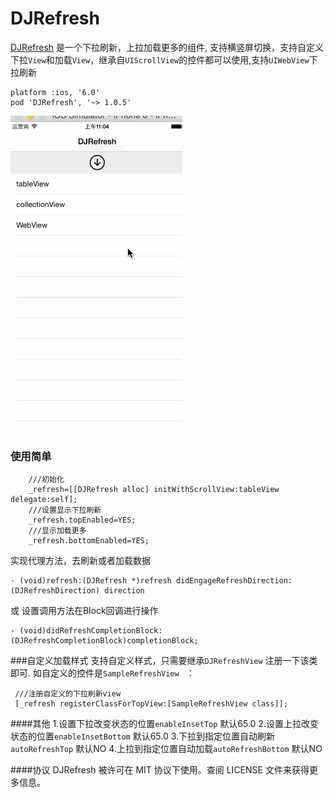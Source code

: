 DJRefresh
==============

[DJRefresh]('https://github.com/ydj/DJRefresh') 是一个下拉刷新，上拉加载更多的组件,
支持横竖屏切换，支持自定义下拉`View`和加载`View`，继承自`UIScrollView`的控件都可以使用,支持`UIWebView`下拉刷新

```
platform :ios, '6.0'
pod 'DJRefresh', '~> 1.0.5'
```

![](/example.gif)


### 使用简单
```
	///初始化
    _refresh=[[DJRefresh alloc] initWithScrollView:tableView delegate:self];
    ///设置显示下拉刷新
    _refresh.topEnabled=YES;
    ///显示加载更多
    _refresh.bottomEnabled=YES;

```
实现代理方法，去刷新或者加载数据
```
- (void)refresh:(DJRefresh *)refresh didEngageRefreshDirection:(DJRefreshDirection) direction
```
或 设置调用方法在Block回调进行操作
```
- (void)didRefreshCompletionBlock:(DJRefreshCompletionBlock)completionBlock;
```

###自定义加载样式
支持自定义样式，只需要继承`DJRefreshView` 注册一下该类即可.
如自定义的控件是`SampleRefreshView ` ：
```
 ///注册自定义的下拉刷新view
 [_refresh registerClassForTopView:[SampleRefreshView class]];
```

####其他
  	1.设置下拉改变状态的位置`enableInsetTop` 默认65.0
  	2.设置上拉改变状态的位置`enableInsetBottom` 默认65.0
	3.下拉到指定位置自动刷新`autoRefreshTop`  默认NO
	4.上拉到指定位置自动加载`autoRefreshBottom`  默认NO
	

####协议
DJRefresh 被许可在 MIT 协议下使用。查阅 LICENSE 文件来获得更多信息。


 


